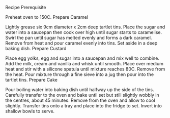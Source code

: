 Recipe
Prerequisite

Preheat oven to 150C.
Prepare Caramel

Lightly grease six 9cm diameter x 2cm deep tartlet tins.
Place the sugar and water into a saucepan then cook over high until sugar starts to caramelise. Swirl the pan until sugar has melted evenly and forms a dark caramel.
Remove from heat and pour caramel evenly into tins.
Set aside in a deep baking dish.
Prepare Custard

Place egg yolks, egg and sugar into a saucepan and mix well to combine. Add the milk, cream and vanilla and whisk until smooth.
Place over medium heat and stir with a silicone spatula until mixture reaches 80C.
Remove from the heat. Pour mixture through a fine sieve into a jug then pour into the tartlet tins.
Prepare Cake

Pour boiling water into baking dish until halfway up the side of the tins.
Carefully transfer to the oven and bake until set but still slightly wobbly in the centres, about 45 minutes.
Remove from the oven and allow to cool slightly.
Transfer tins onto a tray and place into the fridge to set.
Invert into shallow bowls to serve.
